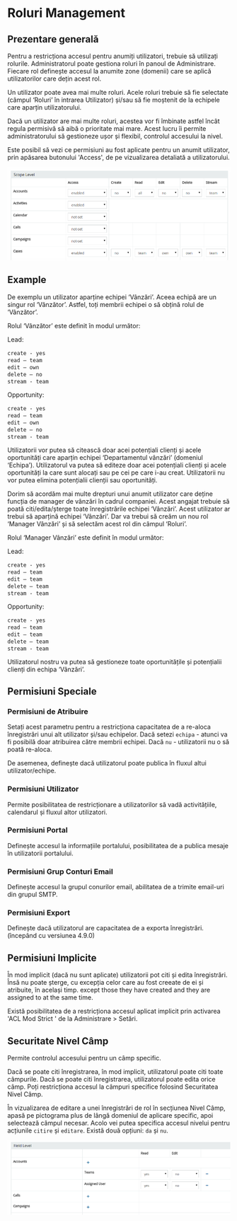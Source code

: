 # Roluri Management

## Prezentare generală

Pentru a restricționa accesul pentru anumiți utilizatori, trebuie să utilizați rolurile. Administratorul poate gestiona roluri în panoul de Administrare. Fiecare rol definește accesul la anumite zone (domenii) care se aplică utilizatorilor care dețin acest rol.

Un utilizator poate avea mai multe roluri. Acele roluri trebuie să fie selectate (câmpul ‘Roluri’ în intrarea Utilizator) și/sau să fie moștenit de la echipele care aparțin utilizatorului.

Dacă un utilizator are mai multe roluri, acestea vor fi îmbinate astfel încât regula permisivă să aibă o prioritate mai mare. Acest lucru îi permite administratorului să gestioneze ușor și flexibil, controlul accesului la nivel.

Este posibil să vezi ce permisiuni au fost aplicate pentru un anumit utilizator, prin apăsarea butonului 'Access', de pe vizualizarea detaliată a utilizatorului.

![1](https://raw.githubusercontent.com/espocrm/documentation/master/docs/_static/images/administration/roles-management/scope-level.png)

## Example

De exemplu un utilizator aparține echipei ‘Vânzări’. Aceea echipă are un singur rol ‘Vânzător’. Astfel, toți membrii echipei o să obțină rolul de ‘Vânzător’.

Rolul ‘Vânzător’ este definit în modul următor:

Lead:
```
create - yes
read – team
edit – own
delete – no
stream - team
```

Opportunity:
```
create - yes
read – team
edit – own
delete – no
stream - team
```

Utilizatorii vor putea să citească doar acei potențiali clienți și acele oportunități care aparțin echipei ‘Departamentul vânzări’ (domeniul ‘Echipa’).
Utilizatorul va putea să editeze doar acei potențiali clienți și acele oportunități la care sunt alocați sau pe cei pe care i-au creat.
Utilizatorii nu vor putea elimina potențialii clienții sau oportunități.

Dorim să acordăm mai multe drepturi unui anumit utilizator care deține funcția de manager de vânzări în cadrul companiei. Acest angajat trebuie să poată citi/edita/șterge toate înregistrările echipei ‘Vânzări’. Acest utilizator ar trebui să aparțină echipei ‘Vânzări’. Dar va trebui să creăm un nou rol ‘Manager Vânzări’ și să selectăm acest rol din câmpul ‘Roluri’.

Rolul ‘Manager Vânzări’ este definit în modul următor:

Lead:
```
create - yes
read – team
edit – team
delete – team
stream - team
```

Opportunity:
```
create - yes
read – team
edit – team
delete – team
stream - team
```

Utilizatorul nostru va putea să gestioneze toate oportunitățile și potențialii clienți din echipa ‘Vânzări’.

## Permisiuni Speciale

### Permisiuni de Atribuire

Setați acest parametru pentru a restricționa capacitatea de a re-aloca înregistrări unui alt utilizator și/sau echipelor. Dacă setezi `echipa` - atunci va fi posibilă doar atribuirea către membrii echipei. Dacă `nu` - utilizatorii nu o să poată re-aloca.

De asemenea, definește dacă utilizatorul poate publica în fluxul altui utilizator/echipe.

### Permisiuni Utilizator

Permite posibilitatea de restricționare a utilizatorilor să vadă activitățiile, calendarul și fluxul altor utilizatori.

### Permisiuni Portal

Definește accesul la informațiile portalului, posibilitatea de a publica mesaje în utilizatorii portalului.

### Permisiuni Grup Conturi Email

Definește accesul la grupul conurilor email, abilitatea de a trimite email-uri din grupul SMTP.

### Permisiuni Export

Definește dacă utilizatorul are capacitatea de a exporta înregistrări. (începând cu versiunea 4.9.0)

## Permisiuni Implicite 

În mod implicit (dacă nu sunt aplicate) utilizatorii pot citi și edita înregistrări. Însă nu poate șterge, cu excepția celor care au fost creeate de ei și atribuite, în același timp.  except those they have created and they are assigned to at the same time.

Există posibilitatea de a restricționa accesul aplicat implicit prin activarea 'ACL Mod Strict ' de la Administrare > Setări.

## Securitate Nivel Câmp

Permite controlul accesului pentru un câmp specific.

Dacă se poate citi înregistrarea, în mod implicit, utilizatorul poate citi toate câmpurile. Dacă se poate citi înregistrarea, utilizatorul poate edita orice câmp. Poți restricționa accesul la câmpuri specifice folosind Securitatea Nivel Câmp.

În vizualizarea de editare a unei înregistrări de rol în secțiunea Nivel Câmp, apasă pe pictograma plus de lângă domeniul de aplicare specific, apoi selectează câmpul necesar. Acolo vei putea specifica accesul nivelui pentru acțiunile `citire` și `editare`. Există două opțiuni: `da` și `nu`.

![2](https://raw.githubusercontent.com/espocrm/documentation/master/docs/_static/images/administration/roles-management/field-level-secutiry.png)
